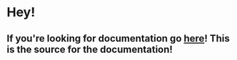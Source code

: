 # Hey!

## If you're looking for documentation go [here](www.darkriftnetworking.com/docs)! This is the source for the documentation!
